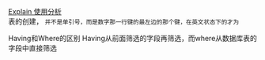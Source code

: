 <a href="https://segmentfault.com/a/1190000008131735">Explain 使用分析</a></br>
表的创建， ` 并不是单引号，而是数字那一行键的最左边的那个键，在英文状态下的才为 `</br>

Having和Where的区别
Having从前面筛选的字段再筛选，而where从数据库表的字段中直接筛选
